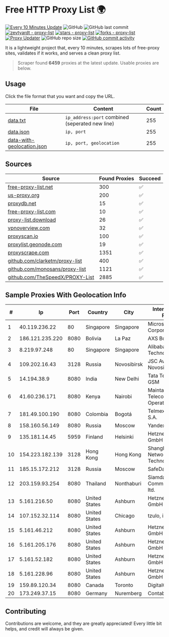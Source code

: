 
# Free HTTP Proxy List 🌍

[![Every 10 Minutes Update](https://github.com/mertguvencli/http-proxy-list/actions/workflows/main.yml/badge.svg?branch=main)](https://github.com/mertguvencli/http-proxy-list/actions/workflows/main.yml)
![GitHub](https://img.shields.io/github/license/mertguvencli/http-proxy-list)
![GitHub last commit](https://img.shields.io/github/last-commit/mertguvencli/http-proxy-list)
[![zevtyardt - proxy-list](https://img.shields.io/static/v1?label=zevtyardt&message=proxy-list&color=blue&logo=github)](https://github.com/zevtyardt/proxy-list "Go to GitHub repo")
[![stars - proxy-list](https://img.shields.io/github/stars/zevtyardt/proxy-list?style=social)](https://github.com/zevtyardt/proxy-list)
[![forks - proxy-list](https://img.shields.io/github/forks/zevtyardt/proxy-list?style=social)](https://github.com/zevtyardt/proxy-list)
[![Proxy Updater](https://github.com/zevtyardt/proxy-list/workflows/Proxy%20Updater/badge.svg)](https://github.com/zevtyardt/proxy-list/actions?query=workflow:"Proxy+Updater")
![GitHub repo size](https://img.shields.io/github/repo-size/zevtyardt/proxy-list)
[![GitHub commit activity](https://img.shields.io/github/commit-activity/m/zevtyardt/proxy-list?logo=commits)](https://github.com/zevtyardt/proxy-list/commits/main)

It is a lightweight project that, every 10 minutes, scrapes lots of free-proxy sites, validates if it works, and serves a clean proxy list.

> Scraper found **6459** proxies at the latest update. Usable proxies are below.

## Usage

Click the file format that you want and copy the URL.

|File|Content|Count|
|----|-------|-----|
|[data.txt](https://raw.githubusercontent.com/mertguvencli/http-proxy-list/main/proxy-list/data.txt)|`ip_address:port` combined (seperated new line)|255|
|[data.json](https://raw.githubusercontent.com/mertguvencli/http-proxy-list/main/proxy-list/data.json)|`ip, port`|255|
|[data-with-geolocation.json](https://raw.githubusercontent.com/mertguvencli/http-proxy-list/main/proxy-list/data-with-geolocation.json)|`ip, port, geolocation`|255|

## Sources

|Source|Found Proxies|Succeed|
|------|-------------|-------|
|[free-proxy-list.net](https://free-proxy-list.net)|300|✅|
|[us-proxy.org](https://www.us-proxy.org)|200|✅|
|[proxydb.net](http://proxydb.net)|15|✅|
|[free-proxy-list.com](https://free-proxy-list.com/?page=&port=&type%5B%5D=http&type%5B%5D=https&up_time=0&search=Search)|10|✅|
|[proxy-list.download](https://www.proxy-list.download/HTTP)|26|✅|
|[vpnoverview.com](https://vpnoverview.com/privacy/anonymous-browsing/free-proxy-servers)|32|✅|
|[proxyscan.io](https://www.proxyscan.io)|100|✅|
|[proxylist.geonode.com](https://proxylist.geonode.com/api/proxy-list?limit=300&page=1&sort_by=lastChecked&sort_type=desc&protocols=http,https)|19|✅|
|[proxyscrape.com](https://api.proxyscrape.com/v2/?request=displayproxies&protocol=http&timeout=10000&country=all&ssl=all&anonymity=all)|1351|✅|
|[github.com/clarketm/proxy-list](https://raw.githubusercontent.com/clarketm/proxy-list/master/proxy-list-raw.txt)|400|✅|
|[github.com/monosans/proxy-list](https://raw.githubusercontent.com/monosans/proxy-list/main/proxies/http.txt)|1121|✅|
|[github.com/TheSpeedX/PROXY-List](https://raw.githubusercontent.com/TheSpeedX/PROXY-List/master/http.txt)|2885|✅|


## Sample Proxies With Geolocation Info

|#|Ip|Port|Country|City|Internet Service Provider|
|-|--|----|-------|----|-------------------------|
|1|40.119.236.22|80|Singapore|Singapore|Microsoft Corporation|
|2|186.121.235.220|8080|Bolivia|La Paz|AXS Bolivia S. A.|
|3|8.219.97.248|80|Singapore|Singapore|Alibaba (US) Technology Co., Ltd.|
|4|109.202.16.43|3128|Russia|Novosibirsk|JSC Avantel. Novosibirsk network|
|5|14.194.38.9|8080|India|New Delhi|Tata Tele Services GSM|
|6|41.60.236.171|8080|Kenya|Nairobi|Maintainer Liquid Telecommunications Operations Limited|
|7|181.49.100.190|8080|Colombia|Bogotá|Telmex Colombia S.A.|
|8|158.160.56.149|8080|Russia|Moscow|Yandex.Cloud LLC|
|9|135.181.14.45|5959|Finland|Helsinki|Hetzner Online GmbH|
|10|154.223.182.139|3128|Hong Kong|Hong Kong|Shanghai Ruisu Network Technology|
|11|185.15.172.212|3128|Russia|Moscow|SafeData LLC|
|12|203.159.93.254|8080|Thailand|Nonthaburi|Siamdata Communication Co., ltd.|
|13|5.161.216.50|8080|United States|Ashburn|Hetzner Online GmbH|
|14|107.152.32.114|8080|United States|Chicago|tzulo, inc.|
|15|5.161.46.212|8080|United States|Ashburn|Hetzner Online GmbH|
|16|5.161.205.176|8080|United States|Ashburn|Hetzner Online GmbH|
|17|5.161.52.182|8080|United States|Ashburn|Hetzner Online GmbH|
|18|5.161.228.96|8080|United States|Ashburn|Hetzner Online GmbH|
|19|159.89.120.34|8080|Canada|Toronto|DigitalOcean, LLC|
|20|173.249.37.15|8080|Germany|Nuremberg|Contabo GmbH|



## Contributing

Contributions are welcome, and they are greatly appreciated! Every
little bit helps, and credit will always be given.

